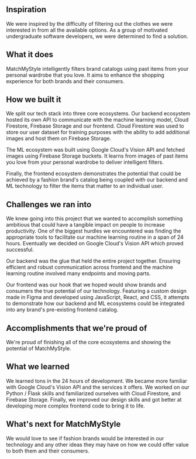 ## Inspiration
We were inspired by the difficulty of filtering out the clothes we were interested in from all the available options. As a group of motivated undergraduate software developers, we were determined to find a solution.

## What it does
MatchMyStyle intelligently filters brand catalogs using past items from your personal wardrobe that you love. It aims to enhance the shopping experience for both brands and their consumers.

## How we built it
We split our tech stack into three core ecosystems. Our backend ecosystem hosted its own API to communicate with the machine learning model, Cloud Firestore, Firebase Storage and our frontend. Cloud Firestore was used to store our user dataset for training purposes with the ability to add additional images and host them on Firebase Storage.

The ML ecosystem was built using Google Cloud's Vision API and fetched images using Firebase Storage buckets. It learns from images of past items you love from your personal wardrobe to deliver intelligent filters.

Finally, the frontend ecosystem demonstrates the potential that could be achieved by a fashion brand's catalog being coupled with our backend and ML technology to filter the items that matter to an individual user.

## Challenges we ran into
We knew going into this project that we wanted to accomplish something ambitious that could have a tangible impact on people to increase productivity. One of the biggest hurdles we encountered was finding the appropriate tools to facilitate our machine learning routine in a span of 24 hours. Eventually we decided on Google Cloud's Vision API which proved successful.

Our backend was the glue that held the entire project together. Ensuring efficient and robust communication across frontend and the machine learning routine involved many endpoints and moving parts.

Our frontend was our hook that we hoped would show brands and consumers the true potential of our technology. Featuring a custom design made in Figma and developed using JavaScript, React, and CSS, it attempts to demonstrate how our backend and ML ecosystems could be integrated into any brand's pre-existing frontend catalog.

## Accomplishments that we're proud of
We're proud of finishing all of the core ecosystems and showing the potential of MatchMyStyle.

## What we learned
We learned tons in the 24 hours of development. We became more familiar with Google Cloud's Vision API and the services it offers. We worked on our Python / Flask skills and familiarized ourselves with Cloud Firestore, and Firebase Storage. Finally, we improved our design skills and got better at developing more complex frontend code to bring it to life.

## What's next for MatchMyStyle
We would love to see if fashion brands would be interested in our technology and any other ideas they may have on how we could offer value to both them and their consumers.
